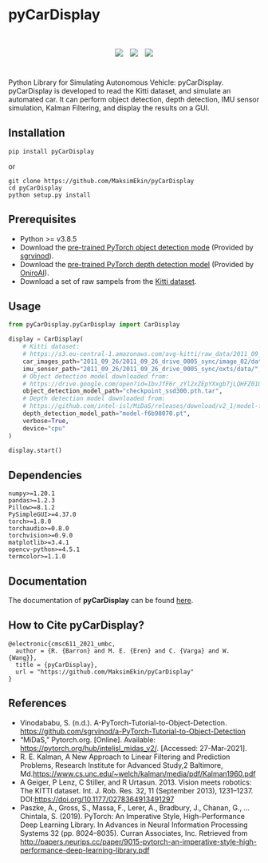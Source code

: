 # pyCarDisplay

<div align="center", style="font-size: 50px">
    <img src="https://github.com/MaksimEkin/pyCarDisplay/actions/workflows/unittests_ci.yml/badge.svg?branch=main"></img>
    <img src="https://img.shields.io/hexpm/l/plug"></img>
    <img src="https://img.shields.io/badge/python-v3.8.5-blue"></img>
</div>

<br>

Python Library for Simulating Autonomous Vehicle: pyCarDisplay.
pyCarDisplay is developed to read the Kitti dataset, and simulate an automated car.
It can perform object detection, depth detection, IMU sensor simulation, Kalman Filtering,
and display the results on a GUI.


## Installation
```shell
pip install pyCarDisplay
```
or

```shell
git clone https://github.com/MaksimEkin/pyCarDisplay
cd pyCarDisplay
python setup.py install
```

## Prerequisites
- Python >= v3.8.5
- Download the [pre-trained PyTorch object detection mode](https://drive.google.com/open?id=1bvJfF6r_zYl2xZEpYXxgb7jLQHFZ01Qe) (Provided by [sgrvinod](https://github.com/sgrvinod/a-PyTorch-Tutorial-to-Object-Detection)).
- Download the [pre-trained PyTorch depth detection model](https://github.com/intel-isl/MiDaS/releases/download/v2_1/model-f6b98070.pt) (Provided by [OniroAI](https://github.com/OniroAI/MonoDepth-PyTorch)).
- Download a set of raw sampels from the [Kitti dataset](http://www.cvlibs.net/datasets/kitti/raw_data.php).


## Usage
```python
from pyCarDisplay.pyCarDisplay import CarDisplay

display = CarDisplay(
    # Kitti dataset:
    # https://s3.eu-central-1.amazonaws.com/avg-kitti/raw_data/2011_09_26_drive_0005/2011_09_26_drive_0005_sync.zip
    car_images_path="2011_09_26/2011_09_26_drive_0005_sync/image_02/data/",
    imu_sensor_path="2011_09_26/2011_09_26_drive_0005_sync/oxts/data/",
    # Object detection model downloaded from:
    # https://drive.google.com/open?id=1bvJfF6r_zYl2xZEpYXxgb7jLQHFZ01Qe
    object_detection_model_path="checkpoint_ssd300.pth.tar",
    # Depth detection model downloaded from:
    # https://github.com/intel-isl/MiDaS/releases/download/v2_1/model-f6b98070.pt
    depth_detection_model_path="model-f6b98070.pt",
    verbose=True,
    device="cpu"
)

display.start()
```

## Dependencies
```console
numpy>=1.20.1
pandas>=1.2.3
Pillow>=8.1.2
PySimpleGUI>=4.37.0
torch>=1.8.0
torchaudio>=0.8.0
torchvision>=0.9.0
matplotlib>=3.4.1
opencv-python>=4.5.1
termcolor>=1.1.0
```

## Documentation
The documentation of **pyCarDisplay** can be found [here](https://maksimekin.github.io/pyCarDisplay/html/index.html).


## How to Cite pyCarDisplay?
```
@electronic{cmsc611_2021_umbc,
  author = {R. {Barron} and M. E. {Eren} and C. {Varga} and W. {Wang}},
  title = {pyCarDisplay},
  url = "https://github.com/MaksimEkin/pyCarDisplay"
}
```


## References
- Vinodababu, S. (n.d.). A-PyTorch-Tutorial-to-Object-Detection. https://github.com/sgrvinod/a-PyTorch-Tutorial-to-Object-Detection
- “MiDaS,” Pytorch.org. [Online]. Available: https://pytorch.org/hub/intelisl_midas_v2/. [Accessed: 27-Mar-2021].
- R. E. Kalman,  A New Approach to Linear Filtering and Prediction Problems, Research Institute for Advanced Study,2 Baltimore, Md.https://www.cs.unc.edu/~welch/kalman/media/pdf/Kalman1960.pdf
- A Geiger, P Lenz, C Stiller, and R Urtasun. 2013. Vision meets robotics: The KITTI dataset. Int. J. Rob. Res. 32, 11 (September 2013), 1231–1237. DOI:https://doi.org/10.1177/0278364913491297
- Paszke, A., Gross, S., Massa, F., Lerer, A., Bradbury, J., Chanan, G., … Chintala, S. (2019). PyTorch: An Imperative Style, High-Performance Deep Learning Library. In Advances in Neural Information Processing Systems 32 (pp. 8024–8035). Curran Associates, Inc. Retrieved from http://papers.neurips.cc/paper/9015-pytorch-an-imperative-style-high-performance-deep-learning-library.pdf
